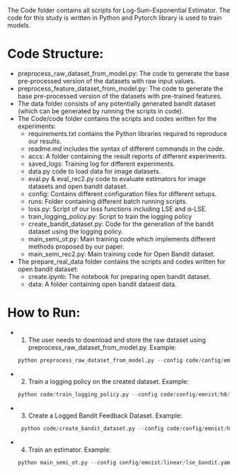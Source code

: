 The Code folder contains all scripts for Log-Sum-Exponential Estimator. The code for this study is written in Python and Pytorch library is used to train models.

# Code Structure:

* preprocess_raw_dataset_from_model.py: The code to generate the base pre-processed version of the datasets with raw input values.
* preprocess_feature_dataset_from_model.py: The code to generate the base pre-processed version of the datasets with pre-trained features.
* The data folder consists of any potentially generated bandit dataset (which can be generated by running the scripts in code).
* The Code/code folder contains the scripts and codes written for the experiments:
    * requirements.txt contains the Python libraries required to reproduce our results.
    * readme.md includes the syntax of different commands in the code.
    * accs: A folder containing the result reports of different experiments.
    * saved_logs: Training log for different experiments.
    * data.py code to load data for image datasets.
    * eval.py & eval_rec2.py code to evaluate estimators for image datasets and open bandit dataset.
    * config: Contains different configuration files for different setups.
    * runs: Folder containing different batch running scripts.
    * loss.py: Script of our loss functions including LSE and α-LSE.
    * train_logging_policy.py: Script to train the logging policy
    * create_bandit_dataset.py: Code for the generation of the bandit dataset using the logging policy.
    * main_semi_ot.py: Main training code which implements different methods proposed by our paper.
    * main_semi_rec2.py: Main training code for Open Bandit dataset.
* The prepare_real_data folder contains the scripts and codes written for open bandit dataset:
    * create.ipynb: The notebook for preparing open bandit dataset.
    * data: A folder containing open bandit dataest data.
 
# How to Run:
* 1. The user needs to download and store the raw dataset using preprocess_raw_dataset_from_model.py. Example:
  ```python
  python preprocess_raw_dataset_from_model.py --config code/config/emnist/h0/linear.yaml --device cuda:0 --tau 1.0 --ul 0 --dataset emnist
  ```
* 2. Train a logging policy on the created dataset. Example:
  ```python
  python code/train_logging_policy.py --config code/config/emnist/h0/linear.yaml --device cuda:0 --tau 1.0 --dataset emnist --linear --raw_image

  ```
* 3. Create a Logged Bandit Feedback Dataset. Example:
  ```python
   python code/create_bandit_dataset.py --config code/config/emnist/h0/linear.yaml --device cuda:0 --linear --tau 1.0 --ul 0 --dataset emnist --raw_image
  ```
* 4. Train an estimator. Example:
  ```python
  python main_semi_ot.py --config config/emnist/linear/lse_bandit.yaml --tau 1.0 --ul 0 --device cuda:0 --raw_image --linear
  ```
